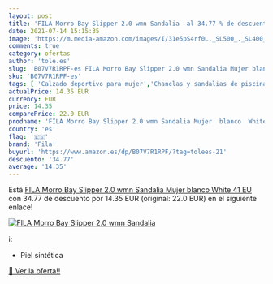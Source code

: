 ```yaml
---
layout: post
title: 'FILA Morro Bay Slipper 2.0 wmn Sandalia  al 34.77 % de descuento'
date: 2021-07-14 15:15:35
image: 'https://m.media-amazon.com/images/I/31e5pS4rf0L._SL500_._SL400_.jpg'
comments: true
category: ofertas
author: 'tole.es'
slug: 'B07V7R1RPF-es FILA Morro Bay Slipper 2.0 wmn Sandalia Mujer blanco White...'
sku: 'B07V7R1RPF-es'
tags: [ 'Calzado deportivo para mujer','Chanclas y sandalias de piscina para mujer','Zapatillas y calzado deportivo para mujer','Zapatos','Zapatos para mujer','Zapatos planos de mujer','Zapatos y complementos','fila','sandalia', ]
actualPrice: 14.35 EUR
currency: EUR
price: 14.35
comparePrice: 22.0 EUR
prodname: 'FILA Morro Bay Slipper 2.0 wmn Sandalia Mujer  blanco  White   41 EU'
country: 'es'
flag: '🇪🇸'
brand: 'Fila'
buyurl: 'https://www.amazon.es/dp/B07V7R1RPF/?tag=tolees-21'
descuento: '34.77'
average: '14.35'
---
```


Está [FILA Morro Bay Slipper 2.0 wmn Sandalia Mujer  blanco  White   41 EU](https://www.amazon.es/dp/B07V7R1RPF/?tag=tolees-21) con 34.77 de descuento por 14.35 EUR (original: 22.0 EUR) en el siguiente enlace!

[![FILA Morro Bay Slipper 2.0 wmn Sandalia ](https://m.media-amazon.com/images/I/31e5pS4rf0L._SL500_._SL400_.jpg)](https://www.amazon.es/dp/B07V7R1RPF/?tag=tolees-21)

ℹ️:

- Piel sintética

[🛒 Ver la oferta!!](https://www.amazon.es/dp/B07V7R1RPF/?tag=tolees-21)
